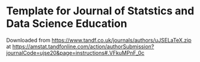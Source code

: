 # Template for Journal of Statstics and Data Science Education

Downloaded from https://www.tandf.co.uk/journals/authors/uJSELaTeX.zip
at https://amstat.tandfonline.com/action/authorSubmission?journalCode=ujse20&page=instructions#.VFkuMPnF_0c